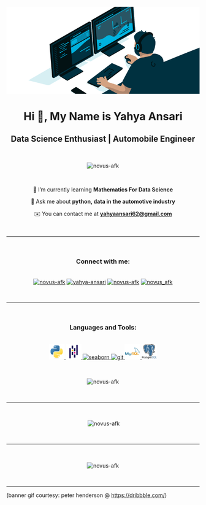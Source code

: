 
![MasterHead](image/coding.gif)



<h1 align="center">Hi 👋, My Name is Yahya Ansari</h1>

<h2 align="center">Data Science Enthusiast | Automobile Engineer</h2>

</br>
<p align="center"> <img src="https://komarev.com/ghpvc/?username=novus-afk&label=Profile%20views&color=0e75b6&style=flat" alt="novus-afk" /> </p>

</br>
<p align="center">
🧠 I’m currently learning <b>Mathematics For Data Science</b></p>
<p align="center">
💬 Ask me about <b>python, data in the automotive industry</b>
</p>
<p align="center">
✉️ You can contact me at <a href="mailto:yahyaansari62@gmail.com" target = "_blank"><b>yahyaansari62@gmail.com</b></a>
</p>
</br>

---
</br>
<h3 align="center">Connect with me:</h3>

<p align="center">
</br>
<a href="https://www.github.com/novus-afk" target="_blank"><img align='center' src="https://raw.githubusercontent.com/danielcranney/readme-generator/main/public/icons/socials/github.svg" alt ='novus-afk' width="40" height="40" /></a>
<a href="https://linkedin.com/in/yahya-ansari" target="blank"><img align="center" src="https://raw.githubusercontent.com/danielcranney/readme-generator/main/public/icons/socials/linkedin.svg" alt="yahya-ansari" height="40" width="40" /></a>
<a href="https://www.youtube.com/channel/UCnLXmQ8DoVFCbFWuUb5VVeg" target="blank"><img align="center" src="https://raw.githubusercontent.com/rahuldkjain/github-profile-readme-generator/master/src/images/icons/Social/youtube.svg" alt="novus-afk" height="40" width="40" /></a>
<a href="https://www.hackerrank.com/novus_afk" target="blank"><img align="center" src="https://raw.githubusercontent.com/rahuldkjain/github-profile-readme-generator/master/src/images/icons/Social/hackerrank.svg" alt="novus_afk" height="40" width="40" /></a>
</p>
</br>

---

</br>
<h3 align="center">Languages and Tools:</h3>
<p align="center">
</br>
<a href="https://www.python.org" target="_blank" rel="noreferrer"> <img src="https://raw.githubusercontent.com/devicons/devicon/master/icons/python/python-original.svg" alt="python" width="40" height="40"/> </a>
<a href="https://pandas.pydata.org/" target="_blank" rel="noreferrer"> <img src="https://raw.githubusercontent.com/devicons/devicon/2ae2a900d2f041da66e950e4d48052658d850630/icons/pandas/pandas-original.svg" alt="pandas" width="40" height="40"/> </a>
<a href="https://seaborn.pydata.org/" target="_blank" rel="noreferrer"> <img src="https://seaborn.pydata.org/_images/logo-mark-lightbg.svg" alt="seaborn" width="40" height="40"/> </a> 
<a href="https://git-scm.com/" target="_blank" rel="noreferrer"> <img src="https://www.vectorlogo.zone/logos/git-scm/git-scm-icon.svg" alt="git" width="40" height="40"/> </a>
<a href="https://www.mysql.com/" target="_blank" rel="noreferrer"> <img src="https://raw.githubusercontent.com/devicons/devicon/master/icons/mysql/mysql-original-wordmark.svg" alt="mysql" width="40" height="40"/> </a>
<a href="https://www.postgresql.org" target="_blank" rel="noreferrer"> <img src="https://raw.githubusercontent.com/devicons/devicon/master/icons/postgresql/postgresql-original-wordmark.svg" alt="postgresql" width="40" height="40"/> </a>
</p>
 


</br>

<p align="center"><img align="center" src="https://github-readme-stats.vercel.app/api/top-langs?username=novus-afk&show_icons=true&locale=en&layout=compact" alt="novus-afk" /></p>

</br>

---

</br>
<p align="center">&nbsp;<img align="center" src="https://github-readme-stats.vercel.app/api?username=novus-afk&show_icons=true&locale=en" alt="novus-afk" /></p>

</br>

---

</br>
<p align="center"><img align="center" src="https://github-readme-streak-stats.herokuapp.com/?user=novus-afk&" alt="novus-afk" /></p>

</br>

---

(banner gif courtesy: peter henderson @ https://dribbble.com/)